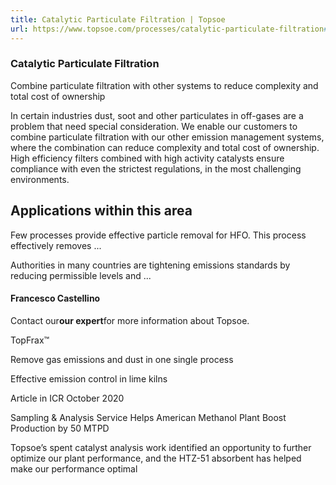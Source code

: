 ```yaml
---
title: Catalytic Particulate Filtration | Topsoe
url: https://www.topsoe.com/processes/catalytic-particulate-filtration#main-content
---
```


### Catalytic Particulate Filtration

Combine particulate filtration with other systems to reduce complexity and total cost of ownership

In certain industries dust, soot and other particulates in off-gases are a problem that need special consideration. We enable our customers to combine particulate filtration with our other emission management systems, where the combination can reduce complexity and total cost of ownership. High efficiency filters combined with high activity catalysts ensure compliance with even the strictest regulations, in the most challenging environments.

## Applications within this area

Few processes provide effective particle removal for HFO. This process effectively removes ...

Authorities in many countries are tightening emissions standards by reducing permissible levels and ...

#### Francesco Castellino

Contact our**our expert**for more information about Topsoe.

TopFrax™

Remove gas emissions and dust in one single process

Effective emission control in lime kilns

Article in ICR October 2020

Sampling & Analysis Service Helps American Methanol Plant Boost Production by 50 MTPD

Topsoe’s spent catalyst analysis work  identified an opportunity to further  optimize our plant performance, and  the HTZ-51 absorbent has helped make our performance optimal
